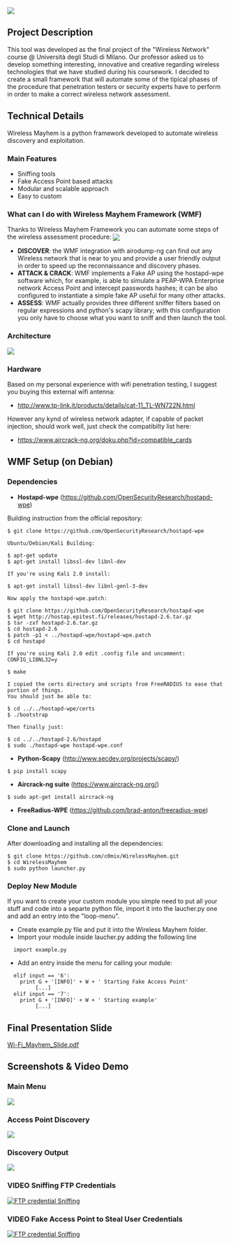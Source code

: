 <img src="images/logo.png" align="center"/>

## Project Description
This tool was developed as the final project of the "Wireless Network" course @ Università degli Studi di Milano.
Our professor asked us to develop something interesting, innovative and creative regarding wireless technologies that we have studied during his coursework. 
I decided to create a small framework that will automate some of the tipical phases of the procedure that penetration testers or security experts have to perform in order to make a correct wireless network assessment.
## Technical Details
Wireless Mayhem is a python framework developed to automate wireless discovery and exploitation.
### Main Features
- Sniffing tools
- Fake Access Point based attacks
- Modular and scalable approach
- Easy to custom
### What can I do with Wireless Mayhem Framework (WMF)
Thanks to Wireless Mayhem Framework you can automate some steps of the wireless assessment procedure:
<img src="images/flowchartWIFIassessment.png" align="center"/>

- **DISCOVER**: the WMF integration with airodump-ng can find out any Wireless network that is near to you and provide a user friendly output in order to speed up the reconnaissance and discovery phases.
- **ATTACK & CRACK**: WMF implements a Fake AP using the hostapd-wpe software which, for example, is able to simulate a PEAP-WPA Enterprise network Access Point and intercept passwords hashes; it can be also configured to instantiate a simple fake AP useful for many other attacks.
- **ASSESS**: WMF actually provides three different sniffer filters based on regular expressions and python's scapy library; with this configuration you only have to choose what you want to sniff and then launch the tool. 

### Architecture
<img src="/images/Senza titolo.png" align="center"/>

### Hardware
Based on my personal experience with wifi penetration testing, I suggest you buying this external wifi antenna: 
- http://www.tp-link.it/products/details/cat-11_TL-WN722N.html

However any kynd of wireless network adapter, if capable of packet injection, should work well, just check the compatibilty list here:
- https://www.aircrack-ng.org/doku.php?id=compatible_cards

## WMF Setup (on Debian)

### Dependencies

- **Hostapd-wpe** (https://github.com/OpenSecurityResearch/hostapd-wpe)

Building instruction from the official repository:

```
$ git clone https://github.com/OpenSecurityResearch/hostapd-wpe

Ubuntu/Debian/Kali Building:

$ apt-get update
$ apt-get install libssl-dev libnl-dev

If you're using Kali 2.0 install:

$ apt-get install libssl-dev libnl-genl-3-dev

Now apply the hostapd-wpe.patch:

$ git clone https://github.com/OpenSecurityResearch/hostapd-wpe
$ wget http://hostap.epitest.fi/releases/hostapd-2.6.tar.gz
$ tar -zxf hostapd-2.6.tar.gz
$ cd hostapd-2.6
$ patch -p1 < ../hostapd-wpe/hostapd-wpe.patch
$ cd hostapd

If you're using Kali 2.0 edit .config file and uncomment:
CONFIG_LIBNL32=y

$ make

I copied the certs directory and scripts from FreeRADIUS to ease that portion of things.
You should just be able to:

$ cd ../../hostapd-wpe/certs
$ ./bootstrap

Then finally just:

$ cd ../../hostapd-2.6/hostapd
$ sudo ./hostapd-wpe hostapd-wpe.conf
```

- **Python-Scapy** (http://www.secdev.org/projects/scapy/)
```
$ pip install scapy
```

- **Aircrack-ng suite** (https://www.aircrack-ng.org/)
```
$ sudo apt-get install aircrack-ng
```

- **FreeRadius-WPE** (https://github.com/brad-anton/freeradius-wpe)

### Clone and Launch

After downloading and installing all the dependencies:
```
$ git clone https://github.com/c0mix/WirelessMayhem.git
$ cd WirelessMayhem
$ sudo python launcher.py
```

### Deploy New Module
If you want to create your custom module you simple need to put all your stuff and code into a separte python file, import it into the laucher.py one and add an entry into the "loop-menu".

- Create example.py file and put it into the Wireless Mayhem folder.
- Import your module inside laucher.py adding the following line
```
  import example.py
```
- Add an entry inside the menu for calling your module:
```
  elif input == '6':
    print G + '[INFO]' + W + ' Starting Fake Access Point'
         [...]
  elif input == '7':
    print G + '[INFO]' + W + ' Starting example'
         [...]
```
## Final Presentation Slide

[Wi-Fi_Mayhem_Slide.pdf](Wi-Fi_Mayhem_Slide.pdf)


## Screenshots & Video Demo
### Main Menu
<img src="images/mainMenu.png" align="center"/>

### Access Point Discovery
<img src="images/run1.png" align="center"/>

### Discovery Output
<img src="images/run5.2.png" align="center"/>

### VIDEO Sniffing FTP Credentials
[![FTP credential Sniffing](https://img.youtube.com/vi/KcH81PO7jVk/0.jpg)](https://www.youtube.com/watch?v=KcH81PO7jVk)

### VIDEO Fake Access Point to Steal User Credentials 
[![FTP credential Sniffing](https://img.youtube.com/vi/IWd2DJfDrPo/0.jpg)](https://youtu.be/IWd2DJfDrPo)
